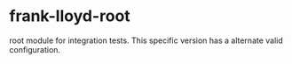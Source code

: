 # frank-lloyd-root

root module for integration tests. This specific version has a alternate valid configuration.
